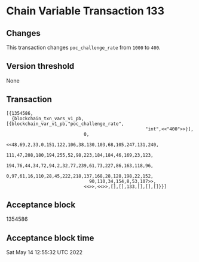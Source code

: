 # Chain Variable Transaction 133

## Changes

This transaction changes `poc_challenge_rate` from `1000` to `400`.

## Version threshold

None

## Transaction

```
[{1354586,
  {blockchain_txn_vars_v1_pb,[{blockchain_var_v1_pb,"poc_challenge_rate",
                                                    "int",<<"400">>}],
                             0,
                             <<48,69,2,33,0,151,122,106,38,130,103,68,105,247,131,240,
                               111,47,208,180,194,255,52,98,223,184,184,46,169,23,123,
                               194,76,44,34,72,94,2,32,77,239,61,73,227,86,163,118,96,
                               0,97,61,16,110,28,45,222,218,137,168,28,128,198,22,152,
                               90,110,34,154,8,53,107>>,
                             <<>>,<<>>,[],[],133,[],[],[]}}]
```

## Acceptance block

1354586

## Acceptance block time

Sat May 14 12:55:32 UTC 2022

